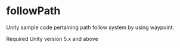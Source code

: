 # followPath
Unity sample code pertaining path follow system by using waypoint.


Required Unity version 5.x and above

